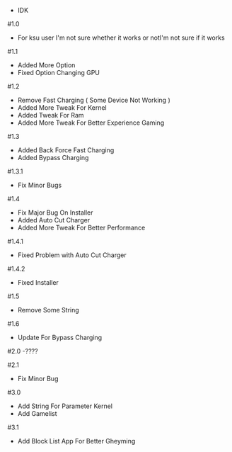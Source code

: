 - IDK

#1.0
- For ksu user I'm not sure whether it works or notI'm not sure if it works  

#1.1
- Added More Option
- Fixed Option Changing GPU

#1.2
- Remove Fast Charging ( Some Device Not Working )
- Added More Tweak For Kernel
- Added Tweak For Ram
- Added More Tweak For Better Experience Gaming

#1.3
- Added Back Force Fast Charging
- Added Bypass Charging

#1.3.1
- Fix Minor Bugs

#1.4
- Fix Major Bug On Installer
- Added Auto Cut Charger
- Added More Tweak For Better Performance

#1.4.1
- Fixed Problem with Auto Cut Charger

#1.4.2
- Fixed Installer

#1.5
- Remove Some String

#1.6
- Update For Bypass Charging

#2.0
-???? 

#2.1
- Fix Minor Bug

#3.0
- Add String For Parameter Kernel
- Add Gamelist

#3.1
- Add Block List App For Better Gheyming